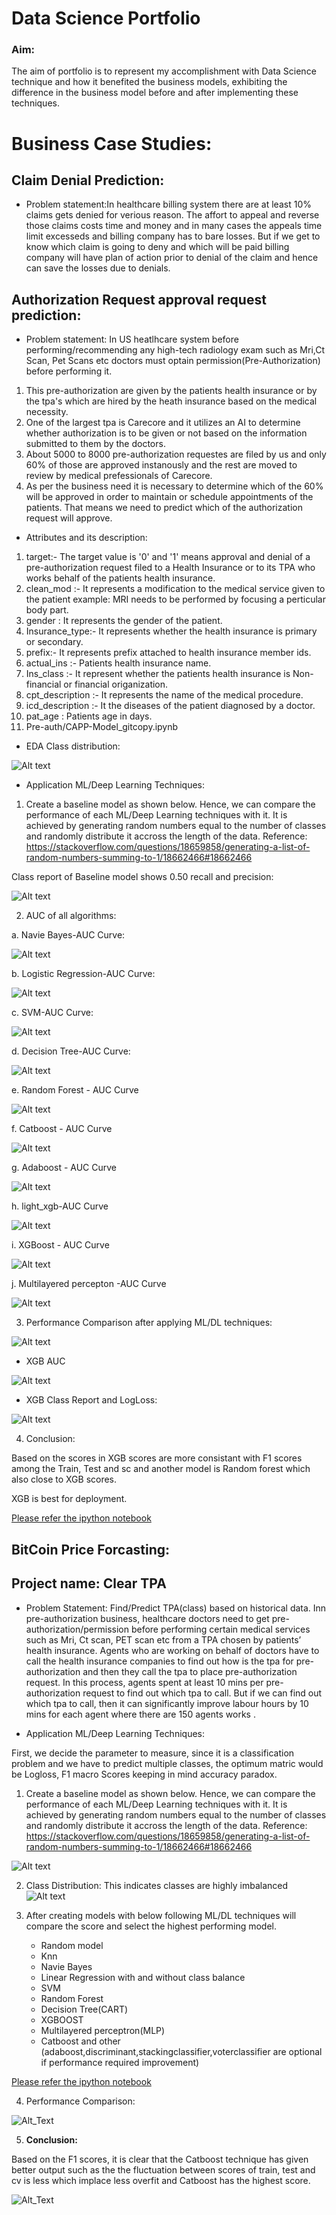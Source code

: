 # Data Science Portfolio

### Aim: 
The aim of portfolio is to represent my accomplishment with Data Science technique and how it benefited the business models, exhibiting the difference in the business model before and after implementing these techniques. 

 
# Business Case Studies:
## Claim Denial Prediction:
* Problem statement:In healthcare  billing system there are at least 10% claims gets denied for verious reason. The affort to appeal and reverse those claims costs time and money and in many cases the appeals time limit excesseds and billing company has to bare losses. But if we get to know which claim is going to deny and which will be paid billing company will have plan of action prior to denial of the claim and hence can save the losses due to denials.


## Authorization Request approval request prediction:
* Problem statement: In US heatlhcare system before performing/recommending any high-tech radiology exam such as Mri,Ct Scan, Pet Scans etc doctors must optain permission(Pre-Authorization) before performing it. 
1. This pre-authorization are given by the patients health insurance or by the tpa's which are hired by the heath insurance based on the medical necessity.
2. One of the largest tpa is Carecore and it utilizes an AI to determine whether authorization is to be given or not based on the information submitted to them by the doctors.
3. About 5000 to 8000 pre-authorization requestes are filed by us and only 60% of those are approved instanously and the rest are moved to review by medical prefessionals of Carecore. 
4. As per the business need it is necessary to determine which of the 60% will be approved in order to maintain or schedule appointments of the patients. That means we need to predict which of the authorization request will approve. 

* Attributes and its description:

1. target:- The target value is '0' and '1' means approval and denial of a pre-authorization request filed to a Health Insurance or to its TPA who works behalf of the patients health insurance. 
2. clean_mod :- It represents a modification to the medical service given to the patient example: MRI needs to be performed by focusing a perticular body part.
3. gender : It represents the gender of the patient. 
4. Insurance_type:- It represents whether the health insurance is primary or secondary.
5. prefix:- It represents prefix attached to health insurance member ids.
6. actual_ins :- Patients health insurance name.
7. Ins_class :- It represent whether the patients health insurance is Non-financial or financial origanization.
8. cpt_description :- It represents the name of the medical procedure. 
9. icd_description :- It the diseases of the patient diagnosed by a doctor. 
10. pat_age : Patients age in days.
11. Pre-auth/CAPP-Model_gitcopy.ipynb

* EDA
Class distribution: 

![Alt text](Pre-auth/target_ratio.jpg)

* Application ML/Deep Learning Techniques:

1. Create a baseline model as shown below. Hence, we can compare the performance of each ML/Deep Learning techniques with it. It is achieved by generating random numbers equal to the number of classes and randomly distribute it accross the length of the data.
Reference: https://stackoverflow.com/questions/18659858/generating-a-list-of-random-numbers-summing-to-1/18662466#18662466

Class report of Baseline model shows 0.50 recall and precision:

![Alt text](Pre-auth/PREAUTH_BASELINE.jpg)

2. AUC of all algorithms:

a. Navie Bayes-AUC Curve:

![Alt text](Pre-auth/Preauth_NavieBayes_AUC.jpg)

b. Logistic Regression-AUC Curve:

![Alt text](Pre-auth/pre_auth_Logistic.jpg)

c. SVM-AUC Curve:

![Alt text](Pre-auth/PreAuth_SVM_AUC.jpg)

d. Decision Tree-AUC Curve:

![Alt text](Pre-auth/preauth_decisiontree.jpg)

e. Random Forest - AUC Curve

![Alt text](Pre-auth/preauth_decisiontree.jpg)

f. Catboost - AUC Curve

![Alt text](Pre-auth/preaut_Catboost_auc.jpg)

g. Adaboost - AUC Curve

![Alt text](Pre-auth/preauth_adaboost_auc.jpg)

h. light_xgb-AUC Curve

![Alt text](Pre-auth/preauth_lgbm_auc.jpg)

i. XGBoost - AUC Curve

![Alt text](Pre-auth/preauth_xgb_auc.jpg)

j. Multilayered percepton -AUC Curve

![Alt text](Pre-auth/MLP_AUC_curve.jpg)

3. Performance Comparison after applying ML/DL techniques:

![Alt text](Pre-auth/Preauth_score.jpg)

* XGB AUC 

![Alt text](Pre-auth/preauth_xgb_auc.jpg)

* XGB Class Report and LogLoss:

![Alt text](Pre-auth/xgb_class_report.jpg)

4. Conclusion: 

Based on the scores in XGB scores are more consistant with F1 scores among the Train, Test and sc and another model is Random forest which also close to XGB scores.

XGB is best for deployment. 

[Please refer the ipython notebook](https://github.com/omshri29/Data-Science-Portfolio/blob/a2f957b258d9f5494772319f7f0556cc9db1309e/TPA/TPA%20models%20with%20master%20payor%20and%20original%20payor%20name.ipynb)

## BitCoin Price Forcasting:
## Project name: Clear TPA

* Problem Statement: Find/Predict TPA(class) based on historical data. Inn pre-authorization business, healthcare doctors need to get pre-authorization/permission before performing certain medical services such as Mri, Ct scan, PET scan etc from a TPA chosen by patients’ health insurance. 
  Agents who are working on behalf of doctors have to call the health insurance companies to find out how is the tpa for pre-authorization and then they call the tpa to place pre-authorization request. In this process, agents spent at least 10 mins per pre-authorization request to find out which tpa to call. But if we can find out which tpa to call, then it can significantly improve labour hours by 10 mins for each agent where there are 150 agents works . 

* Application ML/Deep Learning Techniques:

First, we decide the parameter to measure, since it is a classification problem and we have to predict multiple classes, the optimum matric would be Logloss, F1 macro Scores keeping in mind accuracy paradox. 
1. Create a baseline model as shown below. Hence, we can compare the performance of each ML/Deep Learning techniques with it. It is achieved by generating random numbers equal to the number of classes and randomly distribute it accross the length of the data.
Reference: https://stackoverflow.com/questions/18659858/generating-a-list-of-random-numbers-summing-to-1/18662466#18662466

![Alt text](/baseline_score.jpg)

2. Class Distribution:
This indicates classes are highly imbalanced
![Alt text](TPA/TPAClass_dist.jpg)


3. After creating models with below following ML/DL techniques will compare the score and select the highest performing model.
   * Random model
   * Knn
   * Navie Bayes
   * Linear Regression with and without class balance
   * SVM
   * Random Forest
   * Decision Tree(CART)
   * XGBOOST
   * Multilayered perceptron(MLP)
   * Catboost and other (adaboost,discriminant,stackingclassifier,voterclassifier are optional if performance required improvement)

[Please refer the ipython notebook](https://github.com/omshri29/Data-Science-Portfolio/blob/a2f957b258d9f5494772319f7f0556cc9db1309e/TPA/TPA%20models%20with%20master%20payor%20and%20original%20payor%20name.ipynb)

4. Performance Comparison:

![Alt_Text](TPA/tpa_comparison.jpg)

5. **Conclusion:**

Based on the F1 scores, it is clear that the Catboost technique has given better output such as the the fluctuation between scores of train, test and cv is less which implace less overfit and Catboost has the highest score.  


![Alt_Text](TPA/tpa_classreport.jpg)
